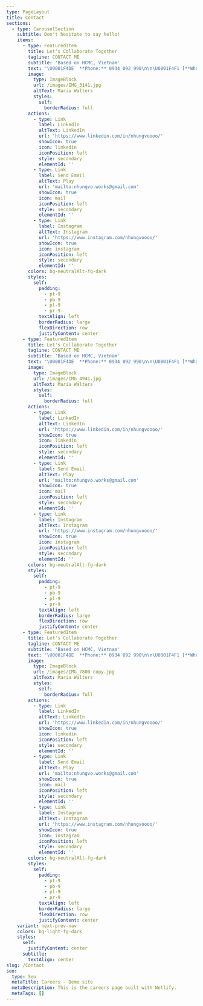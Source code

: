 ```yaml
---
type: PageLayout
title: Contact
sections:
  - type: CarouselSection
    subtitle: Don't hesitate to say hello!
    items:
      - type: FeaturedItem
        title: Let's Collaborate Together
        tagline: CONTACT ME
        subtitle: 'Based on HCMC, Vietnam'
        text: "\U0001F4DE  **Phone:** 0934 092 990\n\n\U0001F4F1 [**Whatsapp**](https://wa.link/tpv45j)\n\n\n\n"
        image:
          type: ImageBlock
          url: /images/IMG_3141.jpg
          altText: Maria Walters
          styles:
            self:
              borderRadius: full
        actions:
          - type: Link
            label: LinkedIn
            altText: LinkedIn
            url: 'https://www.linkedin.com/in/nhungvoooo/'
            showIcon: true
            icon: linkedin
            iconPosition: left
            style: secondary
            elementId: ''
          - type: Link
            label: Send Email
            altText: Play
            url: 'mailto:nhungvo.works@gmail.com'
            showIcon: true
            icon: mail
            iconPosition: left
            style: secondary
            elementId: ''
          - type: Link
            label: Instagram
            altText: Instagram
            url: 'https://www.instagram.com/nhungvoooo/'
            showIcon: true
            icon: instagram
            iconPosition: left
            style: secondary
            elementId: ''
        colors: bg-neutralAlt-fg-dark
        styles:
          self:
            padding:
              - pt-9
              - pb-9
              - pl-9
              - pr-9
            textAlign: left
            borderRadius: large
            flexDirection: row
            justifyContent: center
      - type: FeaturedItem
        title: Let's Collaborate Together
        tagline: CONTACT ME
        subtitle: 'Based on HCMC, Vietnam'
        text: "\U0001F4DE  **Phone:** 0934 092 990\n\n\U0001F4F1 [**Whatsapp**](https://wa.link/tpv45j)\n\n\n\n"
        image:
          type: ImageBlock
          url: /images/IMG_4941.jpg
          altText: Maria Walters
          styles:
            self:
              borderRadius: full
        actions:
          - type: Link
            label: LinkedIn
            altText: LinkedIn
            url: 'https://www.linkedin.com/in/nhungvoooo/'
            showIcon: true
            icon: linkedin
            iconPosition: left
            style: secondary
            elementId: ''
          - type: Link
            label: Send Email
            altText: Play
            url: 'mailto:nhungvo.works@gmail.com'
            showIcon: true
            icon: mail
            iconPosition: left
            style: secondary
            elementId: ''
          - type: Link
            label: Instagram
            altText: Instagram
            url: 'https://www.instagram.com/nhungvoooo/'
            showIcon: true
            icon: instagram
            iconPosition: left
            style: secondary
            elementId: ''
        colors: bg-neutralAlt-fg-dark
        styles:
          self:
            padding:
              - pt-9
              - pb-9
              - pl-9
              - pr-9
            textAlign: left
            borderRadius: large
            flexDirection: row
            justifyContent: center
      - type: FeaturedItem
        title: Let's Collaborate Together
        tagline: CONTACT ME
        subtitle: 'Based on HCMC, Vietnam'
        text: "\U0001F4DE  **Phone:** 0934 092 990\n\n\U0001F4F1 [**Whatsapp**](https://wa.link/tpv45j)\n\n\n\n"
        image:
          type: ImageBlock
          url: /images/IMG_7800 copy.jpg
          altText: Maria Walters
          styles:
            self:
              borderRadius: full
        actions:
          - type: Link
            label: LinkedIn
            altText: LinkedIn
            url: 'https://www.linkedin.com/in/nhungvoooo/'
            showIcon: true
            icon: linkedin
            iconPosition: left
            style: secondary
            elementId: ''
          - type: Link
            label: Send Email
            altText: Play
            url: 'mailto:nhungvo.works@gmail.com'
            showIcon: true
            icon: mail
            iconPosition: left
            style: secondary
            elementId: ''
          - type: Link
            label: Instagram
            altText: Instagram
            url: 'https://www.instagram.com/nhungvoooo/'
            showIcon: true
            icon: instagram
            iconPosition: left
            style: secondary
            elementId: ''
        colors: bg-neutralAlt-fg-dark
        styles:
          self:
            padding:
              - pt-9
              - pb-9
              - pl-9
              - pr-9
            textAlign: left
            borderRadius: large
            flexDirection: row
            justifyContent: center
    variant: next-prev-nav
    colors: bg-light-fg-dark
    styles:
      self:
        justifyContent: center
      subtitle:
        textAlign: center
slug: /Contact
seo:
  type: Seo
  metaTitle: Careers - Demo site
  metaDescription: This is the careers page built with Netlify.
  metaTags: []
---
```

